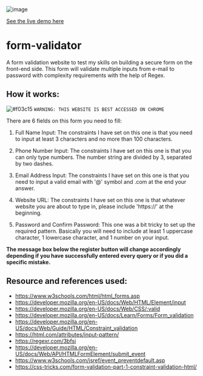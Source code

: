 ![image](https://user-images.githubusercontent.com/55536824/204713189-f10266d8-70b5-4dac-8cde-7d6d38b65723.png)


[See the live demo here](https://rifkyzena.github.io/form-validator/)

# form-validator
A form validation website to test my skills on building a secure form on the front-end side. This form will validate multiple inputs from e-mail to password with complexity requirements with the help of Regex.  

## How it works:
![#f03c15](https://placehold.co/15x15/f03c15/f03c15.png) `WARNING: THIS WEBSITE IS BEST ACCESSED ON CHROME`

There are 6 fields on this form you need to fill:

1. Full Name Input:
The constraints I have set on this one is that you need to input at least 3 characters and no more than 100 characters.

2. Phone Number Input:
The constraints I have set on this one is that you can only type numbers. The number string are divided by 3, separated by two dashes.

3. Email Address Input:
The constraints I have set on this one is that you need to input a valid email with '@' symbol and .com at the end your answer.

4. Website URL:
The constraints I have set on this one is that whatever website you are about to type in, please include 'https://' at the beginning.

5. Password and Confirm Password:
This one was a bit tricky to set up the required pattern. Basically you will need to include at least 1 uppercase character, 1 lowercase character, and 1 number on your input.

**The message box below the register button will change accordingly depending if you have successfully entered every query or if you did a specific mistake.**

## Resource and references used:
- https://www.w3schools.com/html/html_forms.asp
- https://developer.mozilla.org/en-US/docs/Web/HTML/Element/input
- https://developer.mozilla.org/en-US/docs/Web/CSS/:valid
- https://developer.mozilla.org/en-US/docs/Learn/Forms/Form_validation
- https://developer.mozilla.org/en-US/docs/Web/Guide/HTML/Constraint_validation
- https://html.com/attributes/input-pattern/
- https://regexr.com/3bfsi
- https://developer.mozilla.org/en-US/docs/Web/API/HTMLFormElement/submit_event
- https://www.w3schools.com/jsref/event_preventdefault.asp
- https://css-tricks.com/form-validation-part-1-constraint-validation-html/
